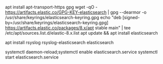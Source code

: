apt install apt-transport-https gpg
wget -qO - https://artifacts.elastic.co/GPG-KEY-elasticsearch | gpg --dearmor -o /usr/share/keyrings/elasticsearch-keyring.gpg
echo "deb [signed-by=/usr/share/keyrings/elasticsearch-keyring.gpg] https://artifacts.elastic.co/packages/8.x/apt stable main" | tee /etc/apt/sources.list.d/elastic-8.x.list
apt update && apt install elasticsearch

apt install rsyslog rsyslog-elasticsearch elasticsearch

systemctl daemon-reload;systemctl enable elasticsearch.service
systemctl start elasticsearch.service
